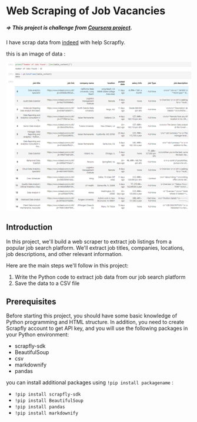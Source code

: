 # Web Scraping of Job Vacancies

##### => This project is challenge from [Coursera project](https://www.coursera.org/learn/scrape-job-postings-data-analyst).
I have scrap data from [indeed](indeed.com) with help Scrapfly.

this is an image of data : 

![](img1.png)

## Introduction

In this project, we'll build a web scraper to extract job listings from a popular job search platform. We'll extract job titles, companies, locations, job descriptions, and other relevant information.

Here are the main steps we'll follow in this project:

1. Write the Python code to extract job data from our job search platform
2. Save the data to a CSV file


## Prerequisites

Before starting this project, you should have some basic knowledge of Python programming and HTML structure. In addition, you need to create Scrapfly account to get API key, and you will use the following packages in your Python environment:

- scrapfly-sdk
- BeautifulSoup
- csv
- markdownify
- pandas

you can install additional packages using `!pip install packagename` :

- `!pip install scrapfly-sdk`
- `!pip install BeautifulSoup`
- `!pip install pandas`
- `!pip install markdownify`
